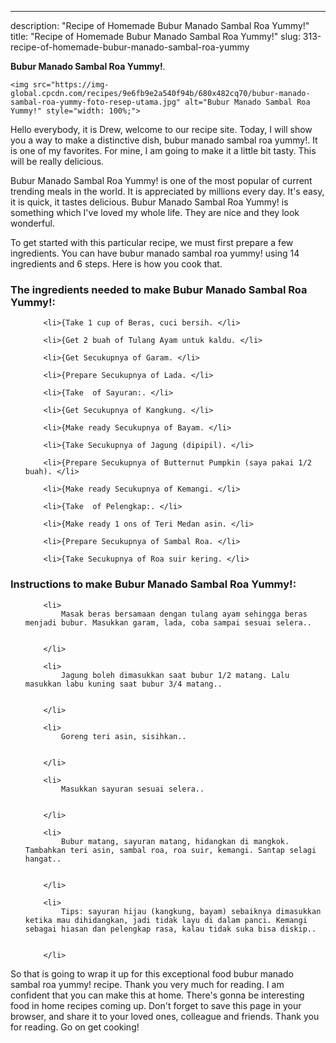 ---
description: "Recipe of Homemade Bubur Manado Sambal Roa Yummy!"
title: "Recipe of Homemade Bubur Manado Sambal Roa Yummy!"
slug: 313-recipe-of-homemade-bubur-manado-sambal-roa-yummy

<p>
	<strong>Bubur Manado Sambal Roa Yummy!</strong>. 
	
</p>
<p>
	
	<img src="https://img-global.cpcdn.com/recipes/9e6fb9e2a540f94b/680x482cq70/bubur-manado-sambal-roa-yummy-foto-resep-utama.jpg" alt="Bubur Manado Sambal Roa Yummy!" style="width: 100%;">
	
	
</p>
<p>
	Hello everybody, it is Drew, welcome to our recipe site. Today, I will show you a way to make a distinctive dish, bubur manado sambal roa yummy!. It is one of my favorites. For mine, I am going to make it a little bit tasty. This will be really delicious.
</p>
	
<p>
	
</p>
<p>
	Bubur Manado Sambal Roa Yummy! is one of the most popular of current trending meals in the world. It is appreciated by millions every day. It's easy, it is quick, it tastes delicious. Bubur Manado Sambal Roa Yummy! is something which I've loved my whole life. They are nice and they look wonderful.
</p>

<p>
To get started with this particular recipe, we must first prepare a few ingredients. You can have bubur manado sambal roa yummy! using 14 ingredients and 6 steps. Here is how you cook that.
</p>

<h3>The ingredients needed to make Bubur Manado Sambal Roa Yummy!:</h3>

<ol>
	
		<li>{Take 1 cup of Beras, cuci bersih. </li>
	
		<li>{Get 2 buah of Tulang Ayam untuk kaldu. </li>
	
		<li>{Get Secukupnya of Garam. </li>
	
		<li>{Prepare Secukupnya of Lada. </li>
	
		<li>{Take  of Sayuran:. </li>
	
		<li>{Get Secukupnya of Kangkung. </li>
	
		<li>{Make ready Secukupnya of Bayam. </li>
	
		<li>{Take Secukupnya of Jagung (dipipil). </li>
	
		<li>{Prepare Secukupnya of Butternut Pumpkin (saya pakai 1/2 buah). </li>
	
		<li>{Make ready Secukupnya of Kemangi. </li>
	
		<li>{Take  of Pelengkap:. </li>
	
		<li>{Make ready 1 ons of Teri Medan asin. </li>
	
		<li>{Prepare Secukupnya of Sambal Roa. </li>
	
		<li>{Take Secukupnya of Roa suir kering. </li>
	
</ol>
<p>
	
</p>

<h3>Instructions to make Bubur Manado Sambal Roa Yummy!:</h3>

<ol>
	
		<li>
			Masak beras bersamaan dengan tulang ayam sehingga beras menjadi bubur. Masukkan garam, lada, coba sampai sesuai selera..
			
			
		</li>
	
		<li>
			Jagung boleh dimasukkan saat bubur 1/2 matang. Lalu masukkan labu kuning saat bubur 3/4 matang..
			
			
		</li>
	
		<li>
			Goreng teri asin, sisihkan..
			
			
		</li>
	
		<li>
			Masukkan sayuran sesuai selera..
			
			
		</li>
	
		<li>
			Bubur matang, sayuran matang, hidangkan di mangkok. Tambahkan teri asin, sambal roa, roa suir, kemangi. Santap selagi hangat..
			
			
		</li>
	
		<li>
			Tips: sayuran hijau (kangkung, bayam) sebaiknya dimasukkan ketika mau dihidangkan, jadi tidak layu di dalam panci. Kemangi sebagai hiasan dan pelengkap rasa, kalau tidak suka bisa diskip..
			
			
		</li>
	
</ol>

<p>
	
</p>

<p>
	So that is going to wrap it up for this exceptional food bubur manado sambal roa yummy! recipe. Thank you very much for reading. I am confident that you can make this at home. There's gonna be interesting food in home recipes coming up. Don't forget to save this page in your browser, and share it to your loved ones, colleague and friends. Thank you for reading. Go on get cooking!
</p>
